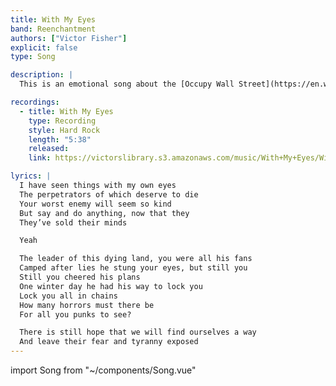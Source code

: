 ```yaml
---
title: With My Eyes
band: Reenchantment
authors: ["Victor Fisher"]
explicit: false
type: Song

description: |
  This is an emotional song about the [Occupy Wall Street](https://en.wikipedia.org/wiki/Occupy_Wall_Street) movement.

recordings:
  - title: With My Eyes
    type: Recording
    style: Hard Rock 
    length: "5:38"
    released: 
    link: https://victorslibrary.s3.amazonaws.com/music/With+My+Eyes/With+My+Eyes.mp3

lyrics: |
  I have seen things with my own eyes
  The perpetrators of which deserve to die
  Your worst enemy will seem so kind
  But say and do anything, now that they
  They’ve sold their minds

  Yeah

  The leader of this dying land, you were all his fans
  Camped after lies he stung your eyes, but still you
  Still you cheered his plans
  One winter day he had his way to lock you
  Lock you all in chains
  How many horrors must there be
  For all you punks to see?

  There is still hope that we will find ourselves a way
  And leave their fear and tyranny exposed
---
```


import Song from "~/components/Song.vue"

<Song :songData="$frontmatter" />
